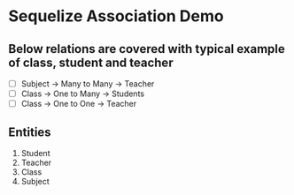 # Sequelize Association Demo

## Below relations are covered with typical example of class, student and teacher

- [ ] Subject -> Many to Many -> Teacher
- [ ] Class -> One to Many -> Students
- [ ] Class -> One to One -> Teacher

## Entities

1. Student
2. Teacher
3. Class
4. Subject
